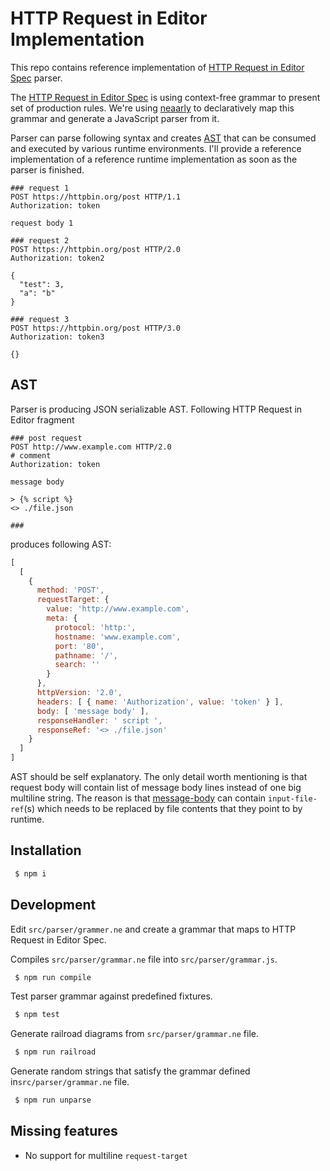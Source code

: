 # HTTP Request in Editor Implementation

This repo contains reference implementation of [HTTP Request in Editor Spec](https://github.com/JetBrains/http-request-in-editor-spec/blob/master/spec.md) parser.

The [HTTP Request in Editor Spec](https://github.com/JetBrains/http-request-in-editor-spec/blob/master/spec.md) is using context-free grammar to present set of production rules.
We're using [neaarly](https://nearley.js.org/) to declaratively map this grammar and generate a JavaScript parser from it.

Parser can parse following syntax and creates [AST](https://en.wikipedia.org/wiki/Abstract_syntax_tree)
that can be consumed and executed by various runtime environments. I'll provide a reference implementation
of a reference runtime implementation as soon as the parser is finished.

```http
### request 1
POST https://httpbin.org/post HTTP/1.1
Authorization: token

request body 1

### request 2
POST https://httpbin.org/post HTTP/2.0
Authorization: token2

{
  "test": 3,
  "a": "b"
}

### request 3
POST https://httpbin.org/post HTTP/3.0
Authorization: token3

{}

```

## AST

Parser is producing JSON serializable AST. Following HTTP Request in Editor fragment

```http
### post request
POST http://www.example.com HTTP/2.0
# comment
Authorization: token

message body

> {% script %}
<> ./file.json

###
```

produces following AST:

```js
[
  [
    {
      method: 'POST',
      requestTarget: {
        value: 'http://www.example.com',
        meta: {
          protocol: 'http:',
          hostname: 'www.example.com',
          port: '80',
          pathname: '/',
          search: ''
        }
      },
      httpVersion: '2.0',
      headers: [ { name: 'Authorization', value: 'token' } ],
      body: [ 'message body' ],
      responseHandler: ' script ',
      responseRef: '<> ./file.json'
    }
  ]
]
```

AST should be self explanatory. The only detail worth mentioning is that request body will contain
list of message body lines instead of one big multiline string. The reason is that [message-body](https://github.com/JetBrains/http-request-in-editor-spec/blob/master/spec.md#323-message-body)
can contain `input-file-ref`(s) which needs to be replaced by file contents that they point to by runtime.

## Installation

```sh
 $ npm i
```

## Development

Edit `src/parser/grammer.ne` and create a grammar that maps to HTTP Request in Editor Spec.

Compiles `src/parser/grammar.ne` file into `src/parser/grammar.js`.
```sh
 $ npm run compile
```

Test parser grammar against predefined fixtures.
```sh
 $ npm test
```

Generate railroad diagrams from `src/parser/grammar.ne` file.
```sh
 $ npm run railroad
```

Generate random strings that satisfy the grammar defined in`src/parser/grammar.ne` file.
```sh
 $ npm run unparse
```

## Missing features

 - No support for multiline `request-target`
